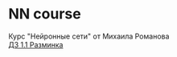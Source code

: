# NN course
Курс "Нейронные сети" от Михаила Романова     
[ДЗ 1.1 Разминка](https://stepik.org/invitation/dfc856ba481b53de25e936ffe920a5ccad4f9e60/?)
